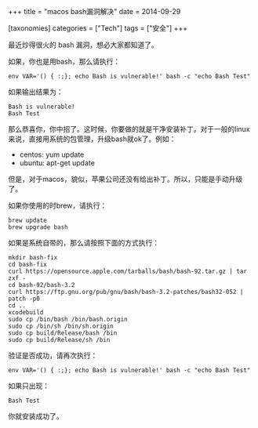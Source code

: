 +++
title = "macos bash漏洞解决"
date = 2014-09-29

[taxonomies]
categories = ["Tech"]
tags = ["安全"]
+++

最近炒得很火的 bash 漏洞，想必大家都知道了。

如果，你也是用bash，那么请执行：

    env VAR='() { :;}; echo Bash is vulnerable!' bash -c "echo Bash Test"

如果输出结果为：

    Bash is vulnerable!
    Bash Test

那么恭喜你，你中招了。这时候，你要做的就是干净安装补丁。对于一般的linux来说，直接用系统的包管理，升级bash就ok了。例如：

- centos: yum update
- ubuntu: apt-get update

但是，对于macos，貌似，苹果公司还没有给出补丁。所以，只能是手动升级了。

如果你使用的时brew，请执行：
    
    brew update
    brew upgrade bash

如果是系统自带的，那么请按照下面的方式执行：

    mkdir bash-fix
    cd bash-fix
    curl https://opensource.apple.com/tarballs/bash/bash-92.tar.gz | tar zxf -
    cd bash-92/bash-3.2
    curl https://ftp.gnu.org/pub/gnu/bash/bash-3.2-patches/bash32-052 | patch -p0
    cd ..
    xcodebuild
    sudo cp /bin/bash /bin/bash.origin
    sudo cp /bin/sh /bin/sh.origin
    sudo cp build/Release/bash /bin
    sudo cp build/Release/sh /bin

验证是否成功，请再次执行：

    env VAR='() { :;}; echo Bash is vulnerable!' bash -c "echo Bash Test"

如果只出现：

    Bash Test

你就安装成功了。


     
